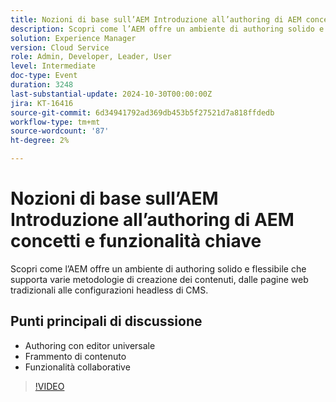 ```yaml
---
title: Nozioni di base sull’AEM Introduzione all’authoring di AEM concetti e funzionalità chiave
description: Scopri come l’AEM offre un ambiente di authoring solido e flessibile che supporta varie metodologie di creazione dei contenuti, dalle pagine web tradizionali alle configurazioni di CMS headless.Punti di discussione principali:Authoring, incluso l’editor universaleFrammento di contenutoFunzionalità collaborative
solution: Experience Manager
version: Cloud Service
role: Admin, Developer, Leader, User
level: Intermediate
doc-type: Event
duration: 3248
last-substantial-update: 2024-10-30T00:00:00Z
jira: KT-16416
source-git-commit: 6d34941792ad369db453b5f27521d7a818ffdedb
workflow-type: tm+mt
source-wordcount: '87'
ht-degree: 2%

---
```



# Nozioni di base sull’AEM Introduzione all’authoring di AEM concetti e funzionalità chiave

Scopri come l’AEM offre un ambiente di authoring solido e flessibile che supporta varie metodologie di creazione dei contenuti, dalle pagine web tradizionali alle configurazioni headless di CMS.

## Punti principali di discussione

* Authoring con editor universale
* Frammento di contenuto
* Funzionalità collaborative

>[!VIDEO](https://video.tv.adobe.com/v/3435747/?learn=on)
